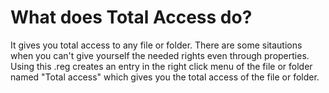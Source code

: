 # What does Total Access do?
It gives you total access to any file or folder. There are some sitautions when you can't give yourself the needed rights even through properties. Using this .reg creates an entry in the right click menu of the file or folder named "Total access" which gives you the total access of the file or folder.
